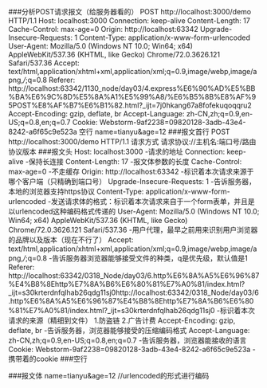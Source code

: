 ###分析POST请求报文（给服务器看的）
    POST http://localhost:3000/demo HTTP/1.1
    Host: localhost:3000
    Connection: keep-alive
    Content-Length: 17
    Cache-Control: max-age=0
    Origin: http://localhost:63342
    Upgrade-Insecure-Requests: 1
    Content-Type: application/x-www-form-urlencoded
    User-Agent: Mozilla/5.0 (Windows NT 10.0; Win64; x64) AppleWebKit/537.36 (KHTML, like Gecko) Chrome/72.0.3626.121 Safari/537.36
    Accept: text/html,application/xhtml+xml,application/xml;q=0.9,image/webp,image/apng,*/*;q=0.8
    Referer: http://localhost:63342/1130_node/day03/4.express%E6%90%AD%E5%BB%BA%E6%9C%8D%E5%8A%A1%E5%99%A8/%E6%B5%8B%E8%AF%95POST%E8%AF%B7%E6%B1%82.html?_ijt=7j0hkang67a8fofekuqoqqru2
    Accept-Encoding: gzip, deflate, br
    Accept-Language: zh-CN,zh;q=0.9,en-US;q=0.8,en;q=0.7
    Cookie: Webstorm-9af2238=09820128-3adb-43e4-8242-a6f65c9e523a
    空行
    name=tianyu&age=12
###报文首行
    POST http://localhost:3000/demo HTTP/1.1
    请求方式 请求协议://主机名:端口号/路由 协议版本
###报文头
    Host: localhost:3000
        -请求的地址
    Connection: keep-alive
        -保持长连接
    Content-Length: 17
        -报文体参数的长度
    Cache-Control: max-age=0
        -不走缓存
    Origin: http://localhost:63342
        -标识着本次请求来源于哪个客户端（只精确到端口号）
    Upgrade-Insecure-Requests: 1
        -告诉服务器，本地的浏览器支持https协议
    Content-Type: application/x-www-form-urlencoded
        -发送请求体的格式：标识着本次请求来自于一个form表单，并且是以urlencoded这种编码格式传递的
    User-Agent: Mozilla/5.0 (Windows NT 10.0; Win64; x64) AppleWebKit/537.36 (KHTML, like Gecko) Chrome/72.0.3626.121 Safari/537.36
        -用户代理，最早之前用来识别用户浏览器的品牌以及版本（现在不行了）
    Accept: text/html,application/xhtml+xml,application/xml;q=0.9,image/webp,image/apng,*/*;q=0.8
        -告诉服务器浏览器能够接受文件的种类，q是优先级，默认值是1
    Referer: http://localhost:63342/0318_Node/day03/6.http%E6%8A%A5%E6%96%87%E4%B8%8Ehttp%E7%8A%B6%E6%80%81%E7%A0%81/index.html?_ijt=s30krterdnfqlhab26qdg11sj0http://localhost:63342/0318_Node/day03/6.http%E6%8A%A5%E6%96%87%E4%B8%8Ehttp%E7%8A%B6%E6%80%81%E7%A0%81/index.html?_ijt=s30krterdnfqlhab26qdg11sj0
        -标识着本次请求的来源（精细到文件） 1.防盗链 2.广告计费
    Accept-Encoding: gzip, deflate, br
        -告诉服务器，浏览器能够接受的压缩编码格式
    Accept-Language: zh-CN,zh;q=0.9,en-US;q=0.8,en;q=0.7
        -告诉服务器，浏览器能接收的语言
    Cookie: Webstorm-9af2238=09820128-3adb-43e4-8242-a6f65c9e523a
        -携带着的cookie
###空行
    
###报文体
    name=tianyu&age=12  //urlencoded的形式进行编码
